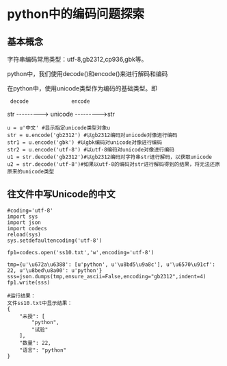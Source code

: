 # python中的编码问题探索

## 基本概念

字符串编码常用类型：utf-8,gb2312,cp936,gbk等。

python中，我们使用decode()和encode()来进行解码和编码

在python中，使用unicode类型作为编码的基础类型。即

     decode              encode
	 
str ---------> unicode --------->str

```
u = u'中文' #显示指定unicode类型对象u
str = u.encode('gb2312') #以gb2312编码对unicode对像进行编码
str1 = u.encode('gbk') #以gbk编码对unicode对像进行编码
str2 = u.encode('utf-8') #以utf-8编码对unicode对像进行编码
u1 = str.decode('gb2312')#以gb2312编码对字符串str进行解码，以获取unicode
u2 = str.decode('utf-8')#如果以utf-8的编码对str进行解码得到的结果，将无法还原原来的unicode类型

```

## 往文件中写Unicode的中文

```
#coding='utf-8'
import sys
import json
import codecs
reload(sys)
sys.setdefaultencoding('utf-8')

fp1=codecs.open('ss10.txt','w',encoding='utf-8')

tmp={u'\u672a\u6388': [u'python', u'\u8bd5\u9a8c'], u'\u6570\u91cf': 22, u'\u8bed\u8a00': u'python'}
sss=json.dumps(tmp,ensure_ascii=False,encoding="gb2312",indent=4)
fp1.write(sss)

#运行结果：
文件ss10.txt中显示结果：
{
    "未授": [
        "python", 
        "试验"
    ], 
    "数量": 22, 
    "语言": "python"
}

```

